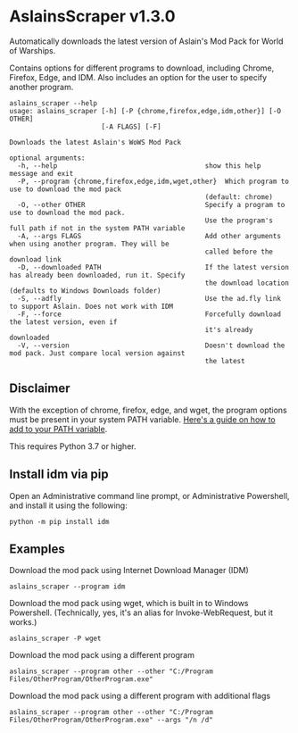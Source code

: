 # AslainsScraper v1.3.0
Automatically downloads the latest version of Aslain's Mod Pack for World of Warships.

Contains options for different programs to download, including Chrome, Firefox, Edge, and IDM. Also includes an option for the user to specify another program.

```text
aslains_scraper --help
usage: aslains_scraper [-h] [-P {chrome,firefox,edge,idm,other}] [-O OTHER]
                       [-A FLAGS] [-F]

Downloads the latest Aslain's WoWS Mod Pack

optional arguments:
  -h, --help                                     show this help message and exit
  -P, --program {chrome,firefox,edge,idm,wget,other}  Which program to use to download the mod pack
                                                 (default: chrome)
  -O, --other OTHER                              Specify a program to use to download the mod pack.
                                                 Use the program's full path if not in the system PATH variable
  -A, --args FLAGS                               Add other arguments when using another program. They will be
                                                 called before the download link
  -D, --downloaded PATH                          If the latest version has already been downloaded, run it. Specify
                                                 the download location (defaults to Windows Downloads folder)
  -S, --adfly                                    Use the ad.fly link to support Aslain. Does not work with IDM
  -F, --force                                    Forcefully download the latest version, even if
                                                 it's already downloaded
  -V, --version                                  Doesn't download the mod pack. Just compare local version against
                                                 the latest
```

## Disclaimer

With the exception of chrome, firefox, edge, and wget, the program options must be present in your system PATH variable. [Here's a guide on how to add to your PATH
variable](https://helpdeskgeek.com/windows-10/add-windows-path-environment-variable/).

This requires Python 3.7 or higher.
## Install idm via pip

Open an Administrative command line prompt, or Administrative Powershell, and install it using the following:

```text
python -m pip install idm
```

## Examples

Download the mod pack using Internet Download Manager (IDM)

```text
aslains_scraper --program idm
```

Download the mod pack using wget, which is built in to Windows Powershell. (Technically, yes, it's an alias for Invoke-WebRequest, but it works.)

```text
aslains_scraper -P wget 
```

Download the mod pack using a different program

```text
aslains_scraper --program other --other "C:/Program Files/OtherProgram/OtherProgram.exe"
```

Download the mod pack using a different program with additional flags

```text
aslains_scraper --program other --other "C:/Program Files/OtherProgram/OtherProgram.exe" --args "/n /d"
```